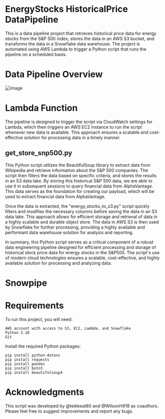 # EnergyStocks HistoricalPrice DataPipeline  
This is a data pipeline project that retrieves historical price data for energy stocks from the S&P 500 index, stores the data in an AWS S3 bucket, and transforms the data in a Snowflake data warehouse. The project is automated using AWS Lambda to trigger a Python script that runs the pipeline on a scheduled basis.

# Data Pipeline Overview  
![image](https://user-images.githubusercontent.com/117455557/235349895-7fe576e3-8ab9-48c2-b3b0-fe7714933b56.png)  

# Lambda Function  
The pipeline is designed to trigger the script via CloudWatch settings for Lambda, which then triggers an AWS EC2 instance to run the script whenever new data is available. This approach ensures a scalable and cost-effective solution for processing data in a timely manner.  

## get_store_snp500.py  
This Python script utilizes the BeautifulSoup library to extract data from Wikipedia and retrieve information about the S&P 500 companies. The script then filters the data based on specific criteria, and stores the results in an S3 data lake. By storing this historical S&P 500 data, we are able to use it in subsequent sessions to query financial data from AlphaVantage. This data serves as the foundation for creating our payload, which will be used to extract financial data from AlphaVantage.  

Once the data is extracted, the "energy_stocks_to_s3.py" script quickly filters and modifies the necessary columns before saving the data in an S3 data lake. This approach allows for efficient storage and retrieval of data in a highly scalable and durable object store. The data in AWS S3 is then used by Snowflake for further processing, providing a highly available and performant data warehouse solution for analysis and reporting.  

In summary, this Python script serves as a critical component of a robust data engineering pipeline designed for efficient processing and storage of historical stock price data for energy stocks in the S&P500. The script's use of modern cloud technologies ensures a scalable, cost-effective, and highly available solution for processing and analyzing data.  

# Snowpipe  


# Requirements  
To run this project, you will need:

    AWS account with access to S3, EC2, Lambda, and Snowflake
    Python 3.10
    Git

Install the required Python packages:

    pip install python-dotenv
    pip install requests
    pip install pandas
    pip install boto3
    pip install beautifulsoup4
    
# Acknowledgments  
This script was developed by @teikkeat80 and @WilsonH918 as coauthors. Please feel free to suggest improvements and report any bugs.
